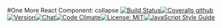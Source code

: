 #One More React Component: collapse
[![Build Status](https://img.shields.io/travis/one-react/collapse.svg)](https://travis-ci.org/one-react/collapse)[![Coveralls github](https://img.shields.io/coveralls/github/one-react/collapse.svg)](https://coveralls.io/github/one-react/collapse)[![Version](https://img.shields.io/npm/v/or-collapse.svg)](https://www.npmjs.com/package/or-collapse)[![Chat](https://img.shields.io/gitter/room/one-react-org/Lobby.svg)](https://gitter.im/one-react-org/Lobby)[![Code Climate](https://img.shields.io/codeclimate/github/one-react/collapse.svg)](https://codeclimate.com/github/one-react/collapse)[![License: MIT](https://img.shields.io/badge/License-MIT-brightgreen.svg)](https://opensource.org/licenses/MIT)[![JavaScript Style Guide](https://img.shields.io/badge/code_style-standard-brightgreen.svg)](https://standardjs.com)